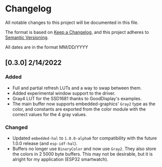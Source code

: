 # Changelog
All notable changes to this project will be documented in this file.

The format is based on [Keep a Changelog](https://keepachangelog.com/en/1.0.0/),
and this project adheres to [Semantic Versioning](https://semver.org/spec/v2.0.0.html).

All dates are in the format MM/DD/YYYY

## [0.3.0] 2/14/2022
### Added
- Full and partial refresh LUTs and a way to swap between them.
- Added experimental window support to the driver.
- Gray4 LUT for the SSD1681 thanks to GoodDisplay's examples.
- The main buffer now supports embedded-graphics' `Gray2` type as the color, and constants are exported from the color module with the correct values for the 4 gray values.

### Changed
- Updated `embedded-hal` to `1.0.0-alpha6` for compatibility with the future 1.0.0 release (and `esp-idf-hal`).
- Buffers no longer use `BinaryColor` and now use `Gray2`. They also store the colors in 2 5000 byte buffers. This may not be desirable, but it is alright for my application (ESP32 smartwatch).
